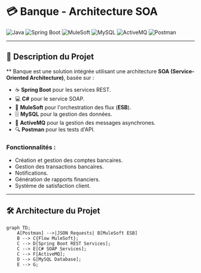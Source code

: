 # 💳 **Banque - Architecture SOA**  

![Java](https://img.shields.io/badge/Java-ED8B00?style=for-the-badge&logo=java&logoColor=white) ![Spring Boot](https://img.shields.io/badge/Spring%20Boot-6DB33F?style=for-the-badge&logo=springboot&logoColor=white) ![MuleSoft](https://img.shields.io/badge/MuleSoft-005757?style=for-the-badge&logo=mulesoft&logoColor=white) ![MySQL](https://img.shields.io/badge/MySQL-4479A1?style=for-the-badge&logo=mysql&logoColor=white) ![ActiveMQ](https://img.shields.io/badge/ActiveMQ-B22222?style=for-the-badge&logo=apache&logoColor=white) ![Postman](https://img.shields.io/badge/Postman-FF6C37?style=for-the-badge&logo=postman&logoColor=white)

---

## 🎯 **Description du Projet**  
** Banque est une solution intégrée utilisant une architecture **SOA (Service-Oriented Architecture)**, basée sur :  
- ☕ **Spring Boot** pour les services REST.  
- 💻 **C#** pour le service SOAP.  
- 🐴 **MuleSoft** pour l'orchestration des flux (**ESB**).  
- 🗄️ **MySQL** pour la gestion des données.  
- 📩 **ActiveMQ** pour la gestion des messages asynchrones.  
- 🔍 **Postman** pour les tests d'API.

### **Fonctionnalités :**  
- Création et gestion des comptes bancaires.  
- Gestion des transactions bancaires.  
- Notifications.  
- Génération de rapports financiers.  
- Système de satisfaction client.

---

## 🛠️ **Architecture du Projet**  

```mermaid
graph TD;
    A[Postman] -->|JSON Requests| B[MuleSoft ESB]
    B --> C{Flow MuleSoft};
    C --> D[Spring Boot REST Services];
    C --> E[C# SOAP Services];
    C --> F[ActiveMQ];
    D --> G[MySQL Database];
    E --> G;

